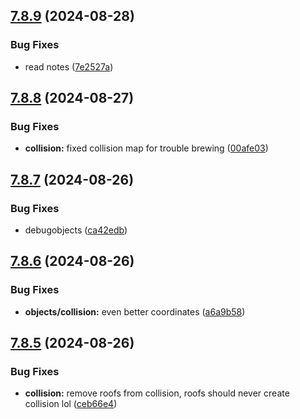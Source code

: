 ## [7.8.9](https://github.com/Torwent/SRL-T/compare/v7.8.8...v7.8.9) (2024-08-28)


### Bug Fixes

* read notes ([7e2527a](https://github.com/Torwent/SRL-T/commit/7e2527a2338459de9fa48261e1ab61afb78a3d49))



## [7.8.8](https://github.com/Torwent/SRL-T/compare/v7.8.7...v7.8.8) (2024-08-27)


### Bug Fixes

* **collision:** fixed collision map for trouble brewing ([00afe03](https://github.com/Torwent/SRL-T/commit/00afe037e0d1b43bad01b1e1de4383f56fe6e68c))



## [7.8.7](https://github.com/Torwent/SRL-T/compare/v7.8.6...v7.8.7) (2024-08-26)


### Bug Fixes

* debugobjects ([ca42edb](https://github.com/Torwent/SRL-T/commit/ca42edb26e2aa86f19027807e17e9764ef4e1c74))



## [7.8.6](https://github.com/Torwent/SRL-T/compare/v7.8.5...v7.8.6) (2024-08-26)


### Bug Fixes

* **objects/collision:** even better coordinates ([a6a9b58](https://github.com/Torwent/SRL-T/commit/a6a9b58ce27155c09c4536da73286d1e131152df))



## [7.8.5](https://github.com/Torwent/SRL-T/compare/v7.8.4...v7.8.5) (2024-08-26)


### Bug Fixes

* **collision:** remove roofs from collision, roofs should never create collision lol ([ceb66e4](https://github.com/Torwent/SRL-T/commit/ceb66e436f33ad713de98c32a80dadbae2217f1a))



